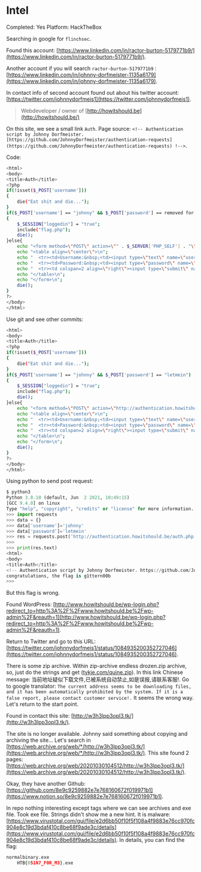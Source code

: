 # Intel

Completed: Yes
Platform: HackTheBox

Searching in google for `flinchsec`.

Found this account: [https://www.linkedin.com/in/ractor-burton-5179771b9/](https://www.linkedin.com/in/ractor-burton-5179771b9/). 

Another account if you will search `ractor-burton-5179771b9` : [https://www.linkedin.com/in/johnny-dorfmeister-1135a6179](https://www.linkedin.com/in/johnny-dorfmeister-1135a6179).

In contact info of second account found out about his twitter account: [https://twitter.com/johnnydorfmeis1](https://twitter.com/johnnydorfmeis1).

> Webdeveloper / owner of [http://howitshould.be](http://howitshould.be/)

On this site, we see a small link `Auth`. Page source: `<!-- Authentication script by Johnny Dorfmeister. [https://github.com/JohnnyDorfmeister/authentication-requests](https://github.com/JohnnyDorfmeister/authentication-requests) !-->`.

Code:

```bash
<html>
<body>
<title>Auth</title>
<?php
if(!isset($_POST['username']))
{
	die("Eat shit and die...");
}
if($_POST['username'] == "johnny" && $_POST['password'] == removed for security reasons)
{
	$_SESSION["loggedin"] = "true";
	include("flag.php");
	die();
}else{
	echo "<form method=\"POST\" action=\"" . $_SERVER['PHP_SELF'] . "\">\n";
	echo "<table align=\"center\">\n";
	echo "	<tr><td>Username:&nbsp;<td><input type=\"text\" name=\"username\"></tr>\n";
	echo "	<tr><td>Password:&nbsp;<td><input type=\"password\" name=\"password\"></tr>\n";
	echo "	<tr><td colspan=2 align=\"right\"><input type=\"submit\" name=\"submit\" value=\"log in\"></tr>\n";
	echo "</table>\n";
	echo "</form>\n";
	die();
}
?>
</body>
</html>
```

Use git and see other commits:

```bash
<html>
<body>
<title>Auth</title>
<?php
if(!isset($_POST['username']))
{
	die("Eat shit and die...");
}
if($_POST['username'] == "johnny" && $_POST['password'] == "letmein")
{
	$_SESSION["loggedin"] = "true";
	include("flag.php");
	die();
}else{
	echo "<form method=\"POST\" action=\"http://authentication.howitshould.be/auth.php\">\n";
	echo "<table align=\"center\">\n";
	echo "	<tr><td>Username:&nbsp;<td><input type=\"text\" name=\"username\"></tr>\n";
	echo "	<tr><td>Password:&nbsp;<td><input type=\"password\" name=\"password\"></tr>\n";
	echo "	<tr><td colspan=2 align=\"right\"><input type=\"submit\" name=\"submit\" value=\"log in\"></tr>\n";
	echo "</table>\n";
	echo "</form>\n";
	die();
}
?>
</body>
</html>
```

Using python to send post request:

```python
$ python3
Python 3.8.10 (default, Jun  2 2021, 10:49:15) 
[GCC 9.4.0] on linux
Type "help", "copyright", "credits" or "license" for more information.
>>> import requests
>>> data = {}
>>> data['username']='johnny'
>>> data['password']='letmein'
>>> res = requests.post('http://authentication.howitshould.be/auth.php', data=data)
>>> 
>>> print(res.text)
<html>
<body>
<title>Auth</title>
<!-- Authentication script by Johnny Dorfmeister. https://github.com/JohnnyDorfmeister/authentication-requests !-->
congratulations, the flag is g1ttern00b
>>>
```

But this flag is wrong.

Found WordPress: [http://www.howitshould.be/wp-login.php?redirect_to=http%3A%2F%2Fwww.howitshould.be%2Fwp-admin%2F&reauth=1](http://www.howitshould.be/wp-login.php?redirect_to=http%3A%2F%2Fwww.howitshould.be%2Fwp-admin%2F&reauth=1).

Return to Twitter and go to this URL: [https://twitter.com/johnnydorfmeis1/status/1084935200352727046](https://twitter.com/johnnydorfmeis1/status/1084935200352727046).

 There is some zip archive. Within zip-archive endless drozen.zip archive, so, just do the strings and get ([tykje.com/quine.zip](http://tykje.com/quine.zip)). In this link Chinese message: 当前地址疑似下载文件,已被系统自动禁止,如是误报,请联系客服!. Go to google translator: `The current address seems to be downloading files, and it has been automatically prohibited by the system. If it is a false report, please contact customer service!.` It seems the wrong way. Let's return to the start point.

Found in contact this site: [http://w3h3lpp3opl3.tk/](http://w3h3lpp3opl3.tk/).

 The site is no longer available. Johnny said something about copying and archiving the site... Let's search in [https://web.archive.org/web/*/http://w3h3lpp3opl3.tk/](https://web.archive.org/web/*/http://w3h3lpp3opl3.tk/). This site found 2 pages: [https://web.archive.org/web/20201030104512/http://w3h3lpp3opl3.tk/](https://web.archive.org/web/20201030104512/http://w3h3lpp3opl3.tk/).

Okay, they have another Github: [https://github.com/8e9c9259882e7e768160672f019971b1](https://www.notion.so/8e9c9259882e7e768160672f019971b1).

 In repo nothing interesting except tags where we can see archives and exe file. Took exe file. Strings didn't show me a new hint. It is malware: [https://www.virustotal.com/gui/file/e2d6bb50f10f5f108a4f9883e76cc970fc904e8c19d3bdaf410c8be68f9ade3c/details](https://www.virustotal.com/gui/file/e2d6bb50f10f5f108a4f9883e76cc970fc904e8c19d3bdaf410c8be68f9ade3c/details). In details, you can find the flag:

```python
normalbinary.exe
    HTB{051N7_F0R_M3}.exe
```